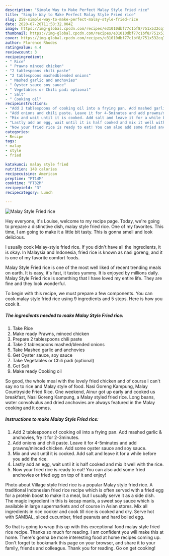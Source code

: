 ```yaml
---
description: "Simple Way to Make Perfect Malay Style Fried rice"
title: "Simple Way to Make Perfect Malay Style Fried rice"
slug: 258-simple-way-to-make-perfect-malay-style-fried-rice
date: 2020-07-20T11:58:32.004Z
image: https://img-global.cpcdn.com/recipes/e31010dbf77c1bf8/751x532cq70/malay-style-fried-rice-recipe-main-photo.jpg
thumbnail: https://img-global.cpcdn.com/recipes/e31010dbf77c1bf8/751x532cq70/malay-style-fried-rice-recipe-main-photo.jpg
cover: https://img-global.cpcdn.com/recipes/e31010dbf77c1bf8/751x532cq70/malay-style-fried-rice-recipe-main-photo.jpg
author: Florence Rhodes
ratingvalue: 4.4
reviewcount: 3
recipeingredient:
- " Rice"
- " Prawns minced chicken"
- "2 tablespoons chili paste"
- "2 tablespoons mashedblended onions"
- " Mashed garlic and anchovies"
- " Oyster sauce soy sauce"
- " Vegetables or Chili padi optional"
- " Salt"
- " Cooking oil"
recipeinstructions:
- "Add 2 tablespoons of cooking oil into a frying pan. Add mashed garlic &amp; anchovies, fry it for 2-3minutes."
- "Add onions and chili paste. Leave it for 4-5minutes and add prawns/minced chicken. Add some oyster sauce and soy sauce."
- "Mix and wait until it is cooked. Add salt and leave it for a while before you add the rice."
- "Lastly add an egg, wait until it is half cooked and mix it well with the rice."
- "Now your fried rice is ready to eat! You can also add some fried anchovies or fried egg on top of it and enjoy!"
categories:
- Recipe
tags:
- malay
- style
- fried

katakunci: malay style fried 
nutrition: 148 calories
recipecuisine: American
preptime: "PT14M"
cooktime: "PT32M"
recipeyield: "3"
recipecategory: Lunch

---
```



![Malay Style Fried rice](https://img-global.cpcdn.com/recipes/e31010dbf77c1bf8/751x532cq70/malay-style-fried-rice-recipe-main-photo.jpg)

Hey everyone, it's Louise, welcome to my recipe page. Today, we're going to prepare a distinctive dish, malay style fried rice. One of my favorites. This time, I am going to make it a little bit tasty. This is gonna smell and look delicious.

I usually cook Malay-style fried rice. If you didn&#39;t have all the ingredients, it is okay. In Malaysia and Indonesia, fried rice is known as nasi goreng, and it is one of my favorite comfort foods.

Malay Style Fried rice is one of the most well liked of recent trending meals on earth. It is easy, it's fast, it tastes yummy. It is enjoyed by millions daily. Malay Style Fried rice is something that I have loved my entire life. They are fine and they look wonderful.


To begin with this recipe, we must prepare a few components. You can cook malay style fried rice using 9 ingredients and 5 steps. Here is how you cook it.

<!--inarticleads1-->

##### The ingredients needed to make Malay Style Fried rice:

1. Take  Rice
1. Make ready  Prawns, minced chicken
1. Prepare 2 tablespoons chili paste
1. Take 2 tablespoons mashed/blended onions
1. Take  Mashed garlic and anchovies
1. Get  Oyster sauce, soy sauce
1. Take  Vegetables or Chili padi (optional)
1. Get  Salt
1. Make ready  Cooking oil


So good, the whole meal with the lovely fried chicken and of course I can&#39;t say no to rice and Malay style of food. Nasi Goreng Kampung, Malay Countryside Fried Rice. One weekend, Ainur got up early and cooked us breakfast, Nasi Goreng Kampung, a Malay styled fried rice. Long beans, water convolvulus and dried anchovies are always featured in the Malay cooking and it comes. 

<!--inarticleads2-->

##### Instructions to make Malay Style Fried rice:

1. Add 2 tablespoons of cooking oil into a frying pan. Add mashed garlic &amp; anchovies, fry it for 2-3minutes.
1. Add onions and chili paste. Leave it for 4-5minutes and add prawns/minced chicken. Add some oyster sauce and soy sauce.
1. Mix and wait until it is cooked. Add salt and leave it for a while before you add the rice.
1. Lastly add an egg, wait until it is half cooked and mix it well with the rice.
1. Now your fried rice is ready to eat! You can also add some fried anchovies or fried egg on top of it and enjoy!


Photo about Village style fried rice is a popular Malay style fried rice. A traditional Indonesian fried rice recipe which is often served with a fried egg for a protein boost to make it a meal, but I usually serve it as a side dish. The magic ingredient in this is kecap manis, a sweet soy sauce which is available in large supermarkets and of course in Asian stores. Mix all ingredients in rice cooker and cook till rice is cooked and dry. Serve hot with SAMBAL, sliced cucumber, fried peanuts and hard boiled egg. 

So that is going to wrap this up with this exceptional food malay style fried rice recipe. Thanks so much for reading. I am confident you will make this at home. There's gonna be more interesting food at home recipes coming up. Don't forget to bookmark this page on your browser, and share it to your family, friends and colleague. Thank you for reading. Go on get cooking!
